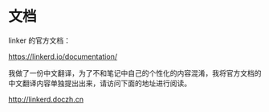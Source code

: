 # 文档

linker 的官方文档：

https://linkerd.io/documentation/

我做了一份中文翻译，为了不和笔记中自己的个性化的内容混淆，我将官方文档的中文翻译内容单独提出出来，请访问下面的地址进行阅读。

http://linkerd.doczh.cn


